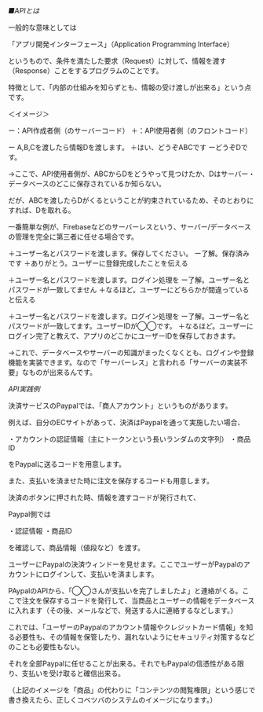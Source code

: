 *■APIとは*

一般的な意味としては

「アプリ開発インターフェース」（Application Programming Interface）

というもので、条件を満たした要求（Request）に対して、情報を渡す（Response）ことをするプログラムのことです。

特徴として、「内部の仕組みを知らずとも、情報の受け渡しが出来る」という点です。

＜イメージ＞

ー：API作成者側（のサーバーコード）
＋：API使用者側（のフロントコード）

ー A,B,Cを渡したら情報Dを渡します。
＋はい、どうぞABCです
ーどうぞDです。

→ここで、API使用者側が、ABCからDをどうやって見つけたか、Dはサーバー・データベースのどこに保存されているか知らない。

だが、ABCを渡したらDがくるということが約束されているため、そのとおりにすれば、Dを取れる。

一番簡単な例が、Firebaseなどのサーバーレスという、サーバー/データベースの管理を完全に第三者に任せる場合です。

＋ユーザー名とパスワードを渡します。保存してください。
ー了解。保存済みです
＋ありがとう。ユーザーに登録完成したことを伝える

＋ユーザー名とパスワードを渡します。ログイン処理を
ー了解。ユーザー名とパスワードが一致してません
＋なるほど。ユーザーにどちらかが間違っていると伝える

＋ユーザー名とパスワードを渡します。ログイン処理を
ー了解。ユーザー名とパスワードが一致してます。ユーザーIDが◯◯です。
＋なるほど。ユーザーにログイン完了と教えて、アプリのどこかにユーザーIDを保存しておきます。

→これで、データベースやサーバーの知識がまったくなくとも、ログインや登録機能を実装できます。なので「サーバーレス」と言われる「サーバーの実装不要」なものが出来るんです。


*API実践例*

決済サービスのPaypalでは、「商人アカウント」というものがあります。

例えば、自分のECサイトがあって、決済はPaypalを通って実施したい場合、

・アカウントの認証情報（主にトークンという長いランダムの文字列）
・商品ID

をPaypalに送るコードを用意します。

また、支払いを済ませた時に注文を保存するコードも用意します。

決済のボタンに押された時、情報を渡すコードが発行されて、

Paypal側では

・認証情報
・商品ID

を確認して、商品情報（値段など）を渡す。

ユーザーにPaypalの決済ウィンドーを見せます。ここでユーザーがPaypalのアカウントにログインして、支払いを済まします。

PAypalのAPIから、「◯◯さんが支払いを完了しましたよ」と連絡がくる。ここで注文を保存するコードを発行して、当商品とユーザーの情報をデータベースに入れます（その後、メールなどで、発送する人に連絡するなどします。）

これでは、「ユーザーのPaypalのアカウント情報やクレジットカード情報」を知る必要性も、その情報を保管したり、漏れないようにセキュリティ対策するなどのことも必要性もない。

それを全部Paypalに任せることが出来る。それでもPaypalの信憑性がある限り、支払いを受け取ると確信出来る。

（上記のイメージを「商品」の代わりに「コンテンツの閲覧権限」という感じで書き換えたら、正しくコベツバのシステムのイメージになります。）
